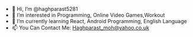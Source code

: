 - 👋 Hi, I’m @haghparast5281
- 👀 I’m interested in Programming, Online Video Games,Workout
- 🌱 I’m currently learning React, Android Programming, English Language
- 📫 You Can Contact Me: Haghparast_moh@yahoo.co.uk

<!---
haghparast5281/haghparast5281 is a ✨ special ✨ repository because its `README.md` (this file) appears on your GitHub profile.
You can click the Preview link to take a look at your changes.
--->
